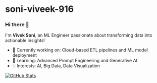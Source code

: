 # soni-viveek-916
### Hi there 👋
I'm **Vivek Soni**, an ML Engineer passionate about transforming data into actionable insights!  

- 🔭 Currently working on: Cloud-based ETL pipelines and ML model deployment  
- 🌱 Learning: Advanced Prompt Engineering and Generative AI  
- 💡 Interests: AI, Big Data, Data Visualization  

[![GitHub Stats](https://github-readme-stats.vercel.app/api?username=sonivivek5041&show_icons=true&theme=radical)](https://github.com/sonivivek5041)
